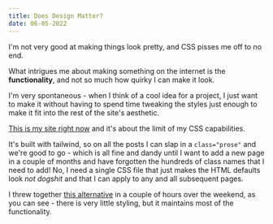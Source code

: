 ```yaml
---
title: Does Design Matter?
date: 06-05-2022
---
```


I'm not very good at making things look pretty, and CSS pisses me off to no end.

What intrigues me about making something on the internet is the **functionality**, and not so much how quirky I can make it look.

I'm very spontaneous - when I think of a cool idea for a project, I just want to make it without having to spend time tweaking the styles just enough to make it fit into the rest of the site's aesthetic.

[This is my site right now](https://torbet.co) and it's about the limit of my CSS capabilities. 

It's built with tailwind, so on all the posts I can slap in a `class="prose"` and we're good to go - which is all fine and dandy until I want to add a new page in a couple of months and have forgotten the hundreds of class names that I need to add! No, I need a single CSS file that just makes the HTML defaults look *not dogshit* and that I can apply to any and all subsequent pages. 

I threw together [this alternative](https://lite.torbet.co) in a couple of hours over the weekend, as you can see - there is very little styling, but it maintains most of the functionality.



